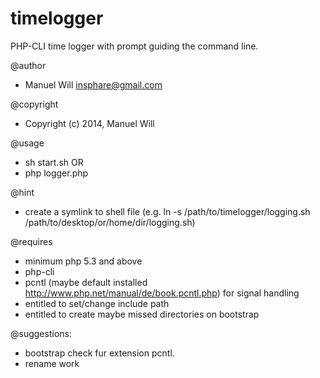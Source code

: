 timelogger
==========

PHP-CLI time logger with prompt guiding the command line.

@author
- Manuel Will <insphare@gmail.com>


@copyright
- Copyright (c) 2014, Manuel Will


@usage
- sh start.sh
OR
- php logger.php


@hint
- create a symlink to shell file (e.g. ln -s /path/to/timelogger/logging.sh /path/to/desktop/or/home/dir/logging.sh)


@requires
- minimum php 5.3 and above
- php-cli
- pcntl (maybe default installed http://www.php.net/manual/de/book.pcntl.php) for signal handling
- entitled to set/change include path
- entitled to create maybe missed directories on bootstrap


@suggestions:
- bootstrap check fur extension pcntl.
- rename work
